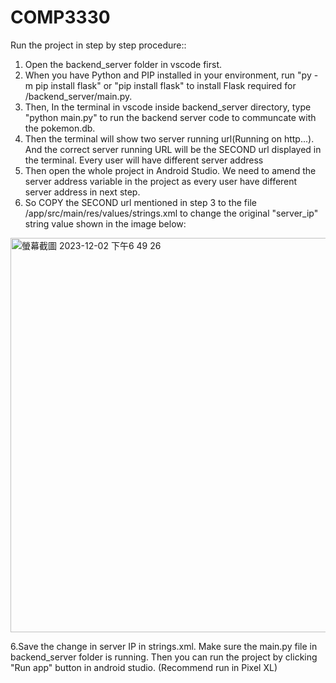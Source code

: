 # COMP3330

Run the project in step by step procedure::

1. Open the backend_server folder in vscode first.
2. When you have Python and PIP installed in your environment, run "py -m pip install flask" or "pip install flask" to install Flask required for /backend_server/main.py.
3. Then, In the terminal in vscode inside backend_server directory, type "python main.py" to run the backend server code to communcate with the pokemon.db. 
4. Then the terminal will show two server running url(Running on http...). And the correct server running URL will be the SECOND url displayed in the terminal. Every user will have different server address
5. Then open the whole project in Android Studio. We need to amend the server address variable in the project as every user have different server address in next step.
6. So COPY the SECOND url mentioned in step 3 to the file /app/src/main/res/values/strings.xml to change the original "server_ip" string value shown in the image below:
   
<img width="631" alt="螢幕截圖 2023-12-02 下午6 49 26" src="https://github.com/KKL929451/COMP3330/assets/100022332/26ba3f25-a5f7-4b31-a8e7-1b050ca637be">

6.Save the change in server IP in strings.xml. Make sure the main.py file in backend_server folder is running. Then you can run the project by clicking "Run app" button in android studio. (Recommend run in Pixel XL)
